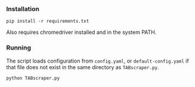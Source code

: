 ### Installation

	pip install -r requirements.txt

Also requires chromedriver installed and in the system PATH.

### Running

The script loads configuration from `config.yaml`, or `default-config.yaml` if that file does not exist in the same directory as `TABscraper.py`.

	python TABscraper.py
